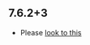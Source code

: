 ## 7.6.2+3

- Please [look to this]((https://dooboolab.github.io/flutter_sound/doc/book/CHANGELOG.html))
